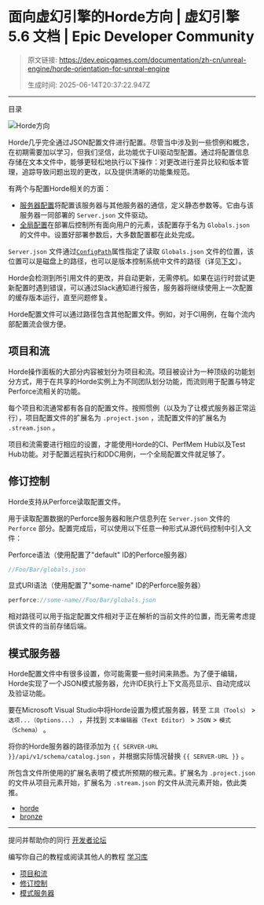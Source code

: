 # 面向虚幻引擎的Horde方向 | 虚幻引擎 5.6 文档 | Epic Developer Community

> 原文链接: https://dev.epicgames.com/documentation/zh-cn/unreal-engine/horde-orientation-for-unreal-engine
> 
> 生成时间: 2025-06-14T20:37:22.947Z

---

目录

![Horde方向](https://dev.epicgames.com/community/api/documentation/image/aa530166-b873-4e60-bcd0-bf7545898f27?resizing_type=fill&width=1920&height=335)

Horde几乎完全通过JSON配置文件进行配置。尽管当中涉及到一些惯例和概念，在初期需要加以学习，但我们坚信，此功能优于UI驱动型配置。通过将配置信息存储在文本文件中，能够更轻松地执行以下操作：对更改进行差异比较和版本管理，追踪导致问题出现的更改，以及提供清晰的功能集规范。

有两个与配置Horde相关的方面：

-   [服务器配置](/documentation/zh-cn/unreal-engine/horde-settings-for-unreal-engine#%E6%9C%8D%E5%8A%A1%E5%99%A8%E8%AE%BE%E7%BD%AE)将配置该服务器与其他服务器的通信，定义静态参数等。它由与该服务器一同部署的 `Server.json` 文件驱动。
-   [全局配置](/documentation/zh-cn/unreal-engine/horde-schema-for-unreal-engine#globals)在部署后控制所有面向用户的元素，该配置存于名为 `Globals.json` 的文件中。设置好部署参数后，大多数配置都在此处完成。

`Server.json` 文件通过[`ConfigPath`](/documentation/zh-cn/unreal-engine/horde-settings-for-unreal-engine#%E6%9C%8D%E5%8A%A1%E5%99%A8%E8%AE%BE%E7%BD%AE)属性指定了读取 `Globals.json` 文件的位置，该位置可以是磁盘上的路径，也可以是版本控制系统中文件的路径（详见[下文](/documentation/zh-cn/unreal-engine/horde-orientation-for-unreal-engine#%E7%89%88%E6%9C%AC%E6%8E%A7%E5%88%B6)）。

Horde会检测到所引用文件的更改，并自动更新，无需停机。如果在运行时尝试更新配置时遇到错误，可以通过Slack通知进行报告，服务器将继续使用上一次配置的缓存版本运行，直至问题修复。

Horde配置文件可以通过路径包含其他配置文件。例如，对于CI用例，在每个流内部配置流会很方便。

## 项目和流

Horde操作面板的大部分内容被划分为项目和流。项目被设计为一种顶级的功能划分方式，用于在共享的Horde实例上为不同团队划分功能，而流则用于配置与特定Perforce流相关的功能。

每个项目和流通常都有各自的配置文件。按照惯例（以及为了让模式服务器正常运行），项目配置文件的扩展名为 `.project.json` ，流配置文件的扩展名为 `.stream.json` 。

项目和流需要进行相应的设置，才能使用Horde的CI、PerfMem Hub以及Test Hub功能。对于配置远程执行和DDC用例，一个全局配置文件就足够了。

## 修订控制

Horde支持从Perforce读取配置文件。

用于读取配置数据的Perforce服务器和账户信息列在 `Server.json` 文件的 `Perforce` 部分。配置完成后，可以使用以下任意一种形式从源代码控制中引入文件：

Perforce语法（使用配置了"default" ID的Perforce服务器）

```cpp
//Foo/Bar/globals.json
```

显式URI语法（使用配置了"some-name" ID的Perforce服务器）

```cpp
perforce://some-name//Foo/Bar/globals.json
```

相对路径可以用于指定配置文件相对于正在解析的当前文件的位置，而无需考虑提供该文件的当前存储后端。

## 模式服务器

Horde配置文件中有很多设置，你可能需要一些时间来熟悉。为了便于编辑，Horde实现了一个JSON模式服务器，允许IDE执行上下文高亮显示、自动完成以及验证功能。

要在Microsoft Visual Studio中将Horde设置为模式服务器，转至 `工具（Tools）` > `选项...（Options...）` ，并找到 `文本编辑器（Text Editor）` > `JSON` > `模式（Schema）` 。

将你的Horde服务器的路径添加为 `{{ SERVER-URL }}/api/v1/schema/catalog.json` ，并根据实际情况替换 `{{ SERVER-URL }}` 。

所包含文件所使用的扩展名表明了模式所预期的根元素。扩展名为 `.project.json` 的文件从项目元素开始，扩展名为 `.stream.json` 的文件从流元素开始，依此类推。

-   [horde](https://dev.epicgames.com/community/search?query=horde)
-   [bronze](https://dev.epicgames.com/community/search?query=bronze)

* * *

提问并帮助你的同行 [开发者论坛](https://forums.unrealengine.com/categories?tag=unreal-engine)

编写你自己的教程或阅读其他人的教程 [学习库](https://dev.epicgames.com/community/unreal-engine/learning)

-   [项目和流](/documentation/zh-cn/unreal-engine/horde-orientation-for-unreal-engine#%E9%A1%B9%E7%9B%AE%E5%92%8C%E6%B5%81)
-   [修订控制](/documentation/zh-cn/unreal-engine/horde-orientation-for-unreal-engine#%E4%BF%AE%E8%AE%A2%E6%8E%A7%E5%88%B6)
-   [模式服务器](/documentation/zh-cn/unreal-engine/horde-orientation-for-unreal-engine#%E6%A8%A1%E5%BC%8F%E6%9C%8D%E5%8A%A1%E5%99%A8)